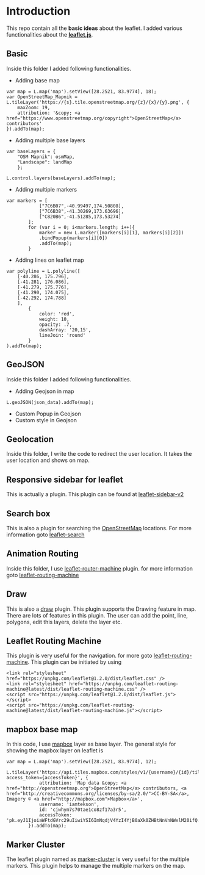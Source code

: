 # Introduction
This repo contain all the __basic ideas__ about the leaflet. I added various functionalities about the [__leaflet.js__](leafletjs.com). 
## Basic
Inside this folder I added following functionalities.
* Adding base map
```
var map = L.map('map').setView([28.2521, 83.9774], 18);
var OpenStreetMap_Mapnik = L.tileLayer('https://{s}.tile.openstreetmap.org/{z}/{x}/{y}.png', {
	maxZoom: 19,
	attribution: '&copy; <a href="https://www.openstreetmap.org/copyright">OpenStreetMap</a> contributors'
}).addTo(map); 
```
* Adding multiple base layers
```
var baseLayers = {
	"OSM Mapnik": osmMap,
	"Landscape": landMap
	};

L.control.layers(baseLayers).addTo(map);

```
* Adding multiple markers
```
var markers = [
			["7C6B07",-40.99497,174.50808],
			["7C6B38",-41.30269,173.63696],
			["C820B6",-41.51285,173.53274]
		];
		for (var i = 0; i<markers.length; i++){
			marker = new L.marker([markers[i][1], markers[i][2]])
			.bindPopup(markers[i][0])
			.addTo(map);
		}
```
* Adding lines on leaflet map
```
var polyline = L.polyline([
	[-40.286, 175.796],
	[-41.281, 176.086],
	[-41.279, 175.776],
	[-41.290, 174.075],
	[-42.292, 174.788]
	],
		{
			color: 'red',
			weight: 10,
			opacity: .7,
			dashArray: '20,15',
			lineJoin: 'round'
		}
).addTo(map);
```
## GeoJSON
Inside this folder I added following functionalities.
* Adding Geojson in map
```
L.geoJSON(json_data).addTo(map);
```
* Custom Popup in Geojson
* Custom style in Geojson
## Geolocation
Inside this folder, I write the code to redirect the user location. It takes the user location and shows on map.
## Responsive sidebar for leaflet
This is actually a plugin. This plugin can be found at [leaflet-sidebar-v2](https://github.com/Turbo87/sidebar-v2)
## Search box
This is also a plugin for searching the [OpenStreetMap](https://osm.org) locations. For more information goto [leaflet-search](https://github.com/stefanocudini/leaflet-search)
## Animation Routing 
Inside this folder, I use [leaflet-router-machine](http://www.liedman.net/leaflet-routing-machine/tutorials/) plugin. for more information goto [leaflet-routing-machine](http://www.liedman.net/leaflet-routing-machine/tutorials/) 
## Draw
This is also a [draw](https://leaflet.github.io/Leaflet.draw/docs/leaflet-draw-latest.html) plugin. This plugin supports the Drawing feature in map. There are lots of features in this plugin. The user can add the point, line, polygons, edit this layers, delete the layer etc. 
## Leaflet Routing Machine
This plugin is very useful for the navigation. for more goto [leaflet-routing-machine](http://www.liedman.net/leaflet-routing-machine/tutorials/). This plugin can be initiated by using 
```
<link rel="stylesheet" href="https://unpkg.com/leaflet@1.2.0/dist/leaflet.css" />
<link rel="stylesheet" href="https://unpkg.com/leaflet-routing-machine@latest/dist/leaflet-routing-machine.css" />
<script src="https://unpkg.com/leaflet@1.2.0/dist/leaflet.js"></script>
<script src="https://unpkg.com/leaflet-routing-machine@latest/dist/leaflet-routing-machine.js"></script>
```
## mapbox base map
In this code, I use [mapbox](https://mapbox.com) layer as base layer. The general style for showing the mapbox layer on leaflet is 
``` 
var map = L.map('map').setView([28.2521, 83.9774], 12);
        L.tileLayer('https://api.tiles.mapbox.com/styles/v1/{username}/{id}/tiles/{z}/{x}/{y}?access_token={accessToken}', {
            attribution: 'Map data &copy; <a href="http://openstreetmap.org">OpenStreetMap</a> contributors, <a href="http://creativecommons.org/licenses/by-sa/2.0/">CC-BY-SA</a>, Imagery © <a href="http://mapbox.com">Mapbox</a>',
            username: 'iamtekson',
            id: 'cjwhym7s70tae1co8zf17a3r5',
            accessToken: 'pk.eyJ1IjoiaWFtdGVrc29uIiwiYSI6ImNqdjV4YzI4YjB0aXk0ZHBtNnVnNWxlM20ifQ.FjQJyCTodXASYtOK8IrLQA'
        }).addTo(map); 
``` 
## Marker Cluster
The leaflet plugin named as [marker-cluster](https://github.com/Leaflet/Leaflet.markercluster) is very useful for the multiple markers. This plugin helps to manage the multiple markers on the map.

